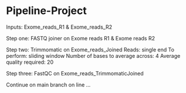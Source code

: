 # Pipeline-Project
Inputs: Exome_reads_R1 & Exome_reads_R2

Step one: FASTQ joiner on Exome reads R1 & Exome reads R2

Step two: Trimmomatic on Exome_reads_Joined
          Reads: single end
          To perform: sliding window
          Number of bases to average across: 4
          Average quality required: 20

Step three: FastQC on Exome_reads_TrimmomaticJoined

Continue on main branch on line ...
